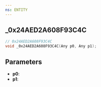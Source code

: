 ```yaml
---
ns: ENTITY
---
```

## _0x24AED2A608F93C4C

```c
// 0x24AED2A608F93C4C
void _0x24AED2A608F93C4C(Any p0, Any p1);
```

## Parameters
* **p0**:
* **p1**:
